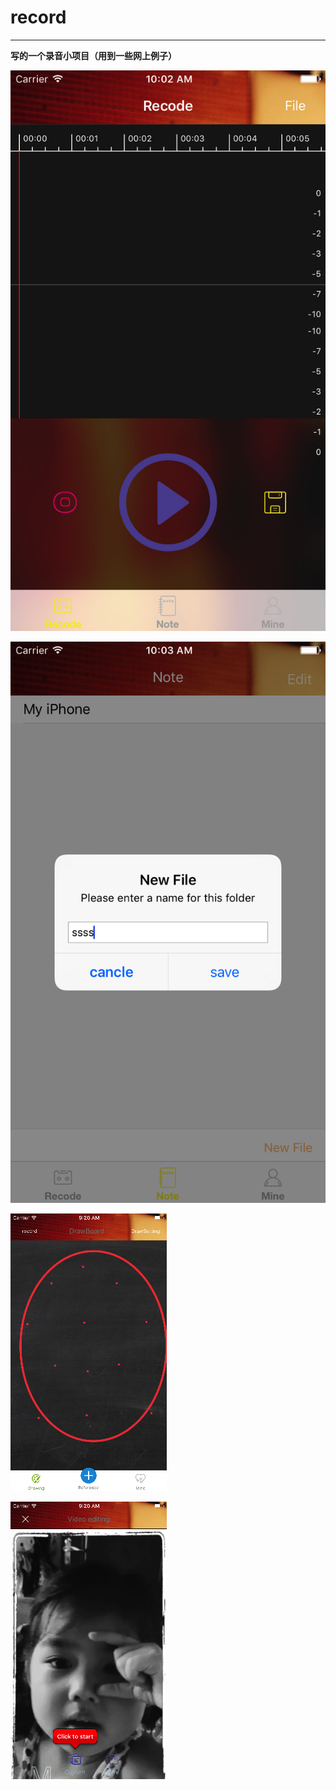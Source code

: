 # record

****
**写的一个录音小项目（用到一些网上例子）**

![Pic1](https://github.com/SYJshang/record/blob/master/Simulator%20Screen%20Shot%202017%E5%B9%B48%E6%9C%887%E6%97%A5%20%E4%B8%8A%E5%8D%8810.02.52.png?raw=true)

![Pic2](https://github.com/SYJshang/record/blob/master/Simulator%20Screen%20Shot%202017%E5%B9%B48%E6%9C%887%E6%97%A5%20%E4%B8%8A%E5%8D%8810.03.01.png?raw=true)

![Pic3](https://github.com/SYJshang/record/blob/master/Simulator%20Screen%20Shot%202017%E5%B9%B48%E6%9C%8815%E6%97%A5%20%E4%B8%8A%E5%8D%889.20.35.png?raw=true)

![Pic4](https://github.com/SYJshang/record/blob/master/Simulator%20Screen%20Shot%202017%E5%B9%B48%E6%9C%8815%E6%97%A5%20%E4%B8%8A%E5%8D%889.20.40.png?raw=true)

